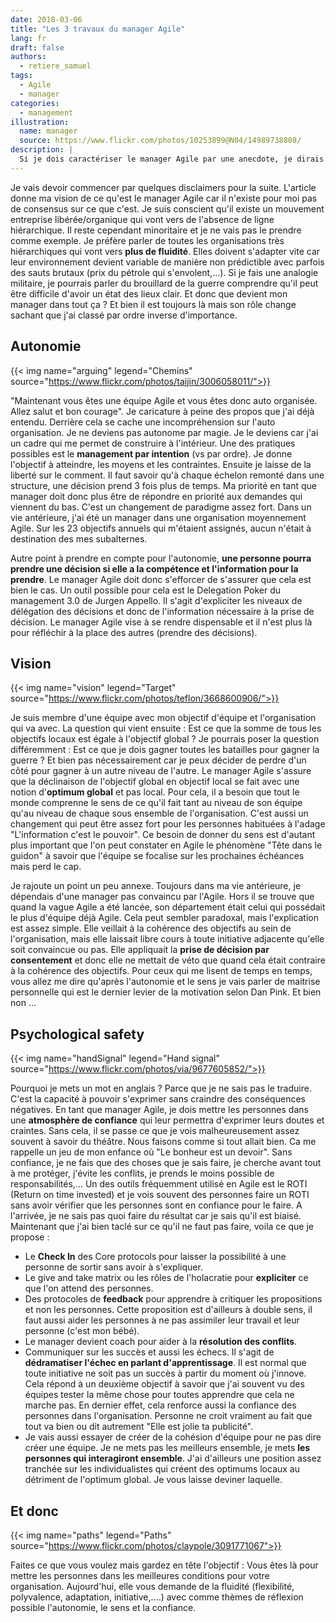 ```yaml
---
date: 2018-03-06
title: "Les 3 travaux du manager Agile"
lang: fr
draft: false
authors:
  - retiere_samuel
tags:
  - Agile
  - manager
categories:
  - management
illustration:
  name: manager
  source: https://www.flickr.com/photos/10253899@N04/14989738808/
description: |
  Si je dois caractériser le manager Agile par une anecdote, je dirais qu'il peut partir en vacances pendant 2 mois sans que cela pose de problème mais que sans lui pendant 6 mois c'est la Bérézina.
---
```


Je vais devoir commencer par quelques disclaimers pour la suite. L'article donne ma vision de ce qu'est le manager Agile car il n'existe pour moi pas de consensus sur ce que c'est. Je suis conscient qu'il existe un mouvement entreprise libérée/organique qui vont vers de l'absence de ligne hiérarchique. Il reste cependant minoritaire et je ne vais pas le prendre comme exemple. Je préfère parler de toutes les organisations très hiérarchiques qui vont vers **plus de fluidité**. Elles doivent s'adapter vite car leur environnement devient variable de manière non prédictible avec parfois des sauts brutaux (prix du pétrole qui s'envolent,...). Si je fais une analogie militaire, je pourrais parler du brouillard de la guerre comprendre qu'il peut être difficile d'avoir un état des lieux clair. Et donc que devient mon manager dans tout ça ? Et bien il est toujours là mais son rôle change sachant que j'ai classé par ordre inverse d'importance.

## Autonomie

{{< img name="arguing" legend="Chemins" source="https://www.flickr.com/photos/taijin/3006058011/">}}

"Maintenant vous êtes une équipe Agile et vous êtes donc auto organisée. Allez salut et bon courage". Je caricature à peine des propos que j'ai déjà entendu. Derrière cela se cache une incompréhension sur l'auto organisation. Je ne deviens pas autonome par magie. Je le deviens car j'ai un cadre qui me permet de construire à l'intérieur. Une des pratiques possibles est le **management par intention** (vs par ordre). Je donne l'objectif à atteindre, les moyens et les contraintes. Ensuite je laisse de la liberté sur le comment. Il faut savoir qu'à chaque échelon remonté dans une structure, une décision prend 3 fois plus de temps. Ma priorité en tant que manager doit donc plus être de répondre en priorité aux demandes qui viennent du bas. C'est un changement de paradigme assez fort. Dans un vie antérieure, j'ai été un manager dans une organisation moyennement Agile. Sur les 23 objectifs annuels qui m'étaient assignés, aucun n'était à destination des mes subalternes.

Autre point à prendre en compte pour l'autonomie, **une personne pourra prendre une décision si elle a la compétence et l'information pour la prendre**. Le manager Agile doit donc s'efforcer de s'assurer que cela est bien le cas. Un outil possible pour cela est le Delegation Poker du management 3.0 de Jurgen Appello. Il s'agit d'expliciter les niveaux de délégation des décisions et donc de l'information nécessaire à la prise de décision. Le manager Agile vise à se rendre dispensable et il n'est plus là pour réfléchir à la place des autres (prendre des décisions).

## Vision

{{< img name="vision" legend="Target" source="https://www.flickr.com/photos/teflon/3668600906/">}}

Je suis membre d'une équipe avec mon objectif d'équipe et l'organisation qui va avec. La question qui vient ensuite : Est ce que la somme de tous les objectifs locaux est égale à l'objectif global ? Je pourrais poser la question différemment : Est ce que je dois gagner toutes les batailles pour gagner la guerre ? Et bien pas nécessairement car je peux décider de perdre d'un côté pour gagner à un autre niveau de l'autre. Le manager Agile s'assure que la déclinaison de l'objectif global en objectif local se fait avec une notion d'**optimum global** et pas local. Pour cela, il a besoin que tout le monde comprenne le sens de ce qu'il fait tant au niveau de son équipe qu'au niveau de chaque sous ensemble de l'organisation. C'est aussi un changement qui peut être assez fort pour les personnes habituées à l'adage "L'information c'est le pouvoir". Ce besoin de donner du sens est d'autant plus important que l'on peut constater en Agile le phénomène "Tête dans le guidon" à savoir que l'équipe se focalise sur les prochaines échéances mais perd le cap.

Je rajoute un point un peu annexe. Toujours dans ma vie antérieure, je dépendais d'une manager pas convaincu par l'Agile. Hors il se trouve que quand la vague Agile a été lancée, son département était celui qui possédait le plus d'équipe déjà Agile. Cela peut sembler paradoxal, mais l'explication est assez simple. Elle veillait à la cohérence des objectifs au sein de l'organisation, mais elle laissait libre cours à toute initiative adjacente qu'elle soit convaincue ou pas. Elle appliquait la **prise de décision par consentement** et donc elle ne mettait de véto que quand cela était contraire à la cohérence des objectifs. Pour ceux qui me lisent de temps en temps, vous allez me dire qu'après l'autonomie et le sens je vais parler de maitrise personnelle qui est le dernier levier de la motivation selon Dan Pink. Et bien non ...

## Psychological safety

{{< img name="handSignal" legend="Hand signal" source="https://www.flickr.com/photos/via/9677605852/">}}

Pourquoi je mets un mot en anglais ? Parce que je ne sais pas le traduire. C'est la capacité à pouvoir s'exprimer sans craindre des conséquences négatives. En tant que manager Agile, je dois mettre les personnes dans une **atmosphère de confiance** qui leur permettra d'exprimer leurs doutes et craintes. Sans cela, il se passe ce que je vois malheureusement assez souvent à savoir du théâtre. Nous faisons comme si tout allait bien. Ca me rappelle un jeu de mon enfance où "Le bonheur est un devoir". Sans confiance, je ne fais que des choses que je sais faire, je cherche avant tout à me protéger, j'évite les conflits, je prends le moins possible de responsabilités,... Un des outils fréquemment utilisé en Agile est le ROTI (Return on time invested) et je vois souvent des personnes faire un ROTI sans avoir vérifier que les personnes sont en confiance pour le faire. A l'arrivée, je ne sais pas quoi faire du résultat car je sais qu'il est biaisé. Maintenant que j'ai bien taclé sur ce qu'il ne faut pas faire, voila ce que je propose :<br>
- Le **Check In** des Core protocols pour laisser la possibilité à une personne de sortir sans avoir à s'expliquer.<br>
- Le give and take matrix ou les rôles de l'holacratie pour **expliciter** ce que l'on attend des personnes.<br>
- Des protocoles de **feedback** pour apprendre à critiquer les propositions et non les personnes. Cette proposition est d'ailleurs à double sens, il faut aussi aider les personnes à ne pas assimiler leur travail et leur personne (c'est mon bébé).<br>
- Le manager devient coach  pour aider à la **résolution des conflits**.<br>
- Communiquer sur les succès et aussi les échecs. Il s'agit de **dédramatiser l'échec en parlant d'apprentissage**. Il est normal que toute initiative ne soit pas un succès à partir du moment où j'innove. Cela répond à un deuxième objectif à savoir que j'ai souvent vu des équipes tester la même chose pour toutes apprendre que cela ne marche pas. En dernier effet, cela renforce aussi la confiance des personnes dans l'organisation. Personne ne croit vraiment au fait que tout va bien ou dit autrement "Elle est jolie ta publicité".<br>
- Je vais aussi essayer de créer de la cohésion d'équipe pour ne pas dire créer une équipe. Je ne mets pas les meilleurs ensemble, je mets **les personnes qui interagiront ensemble**. J'ai d'ailleurs une position assez tranchée sur les individualistes qui créent des optimums locaux au détriment de l'optimum global. Je vous laisse deviner laquelle.<br>

## Et donc

{{< img name="paths" legend="Paths" source="https://www.flickr.com/photos/claypole/3091771067">}}

Faites ce que vous voulez mais gardez en tête l'objectif : Vous êtes là pour mettre les personnes dans les meilleures conditions pour votre organisation. Aujourd'hui, elle vous demande de la fluidité (flexibilité, polyvalence, adaptation, initiative,....) avec comme thèmes de réflexion possible l'autonomie, le sens et la confiance.


